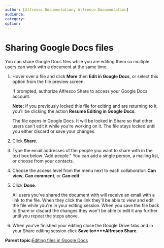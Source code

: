 ```yaml
---
author: [Alfresco Documentation, Alfresco Documentation]
audience: 
category: 
option: 
---
```


# Sharing Google Docs files

You can share Google Docs files while you are editing them so multiple users can work with a document at the same time.

1.  Hover over a file and click **More** then **Edit in Google Docs**, or select this option from the file preview screen.

    If prompted, authorize Alfresco Share to access your Google Docs account.

    **Note:** If you previously locked this file for editing and are returning to it, you'll be clicking the action **Resume Editing in Google Docs**.

    The file opens in Google Docs. It will be locked in Share so that other users can't edit it while you're working on it. The file stays locked until you either discard or save your changes.

2.  Click **Share**.

3.  Type the email addresses of the people you want to share with in the text box below "Add people." You can add a single person, a mailing list, or choose from your contacts.

4.  Choose the access level from the menu next to each collaborator: **Can view**, **Can comment**, or **Can edit**.

5.  Click **Done**.

    All users you've shared the document with will receive an email with a link to the file. When they click the link they'll be able to view and edit the file while you're in your editing session. When you save the file back to Share or discard the changes they won't be able to edit it any further until you repeat the steps above.

6.  When you've finished your editing close the Google Drive tabs and in your Share editing session click **Save to****Alfresco Share**.


**Parent topic:**[Editing files in Google Docs](../tasks/library-edit-content-googledocs.md)

